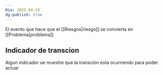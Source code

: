 ```yaml
---
Dia: 2025-04-29
dg-publish: true
---
```

El evento que hace que el [[Riesgos|riesgo]] se convierta en [[Problema|problema]]


## Indicador de transcion
Algun indicador ue muestre que la transción esta ocurriendo para poder actuar